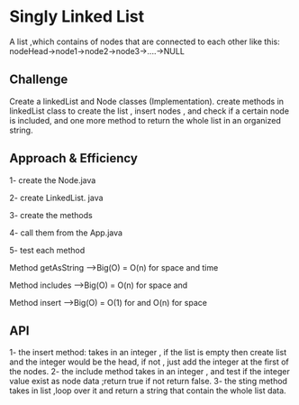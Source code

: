 # Singly Linked List
A list ,which contains of nodes that are connected to each other like this:
nodeHead->node1->node2->node3->....->NULL

## Challenge
Create a linkedList and Node classes (Implementation).
create methods in linkedList class to create the list , insert nodes , and check if a certain node is included, and one more method to return the whole list in an organized string.

## Approach & Efficiency

1- create the Node.java 

2- create LinkedList. java

3- create the methods

4- call them from the App.java 

5- test each method

Method getAsString -->Big(O) = O(n) for space and time

Method includes -->Big(O) = O(n) for space and 

Method insert -->Big(O) = O(1) for  and O(n) for space

## API
1- the insert method:
takes in an integer , if the list is empty then create list and the integer would be the head, if not , just add the integer at the first of the nodes.
2- the include method
takes in an integer , and test if the integer value exist as node data ;return true if not return false.
3- the sting method
takes in list ,loop over it and return a string that contain the whole list data.